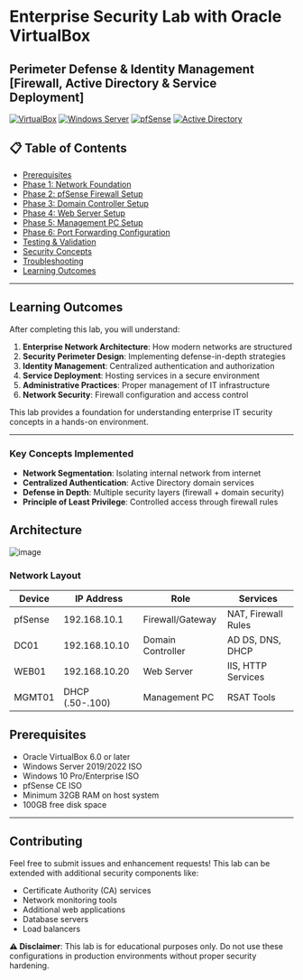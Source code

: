 # Enterprise Security Lab with Oracle VirtualBox
## Perimeter Defense & Identity Management [Firewall, Active Directory & Service Deployment]


[![VirtualBox](https://img.shields.io/badge/VirtualBox-183A61?style=flat-square&logo=virtualbox&logoColor=white)](https://www.virtualbox.org/)
[![Windows Server](https://img.shields.io/badge/Windows%20Server-0078D4?style=flat-square&logo=windows&logoColor=white)](https://www.microsoft.com/en-us/windows-server)
[![pfSense](https://img.shields.io/badge/pfSense-212121?style=flat-square&logo=pfsense&logoColor=white)](https://www.pfsense.org/)
[![Active Directory](https://img.shields.io/badge/Active%20Directory-0078D4?style=flat-square&logo=microsoft&logoColor=white)](https://docs.microsoft.com/en-us/windows-server/identity/ad-ds/)

## 📋 Table of Contents

- [Prerequisites](#prerequisites)
- [Phase 1: Network Foundation](#phase-1-network-foundation-5-minutes)
- [Phase 2: pfSense Firewall Setup](#phase-2-pfsense-firewall-setup-10-minutes)
- [Phase 3: Domain Controller Setup](#phase-3-domain-controller-setup-15-minutes)
- [Phase 4: Web Server Setup](#phase-4-web-server-setup-10-minutes)
- [Phase 5: Management PC Setup](#phase-5-management-pc-setup-10-minutes)
- [Phase 6: Port Forwarding Configuration](#phase-6-port-forwarding-configuration-5-minutes)
- [Testing & Validation](#testing--validation-scenarios)
- [Security Concepts](#security-concepts-implemented)
- [Troubleshooting](#troubleshooting-common-issues)
- [Learning Outcomes](#learning-outcomes)

---

## Learning Outcomes

After completing this lab, you will understand:

1. **Enterprise Network Architecture**: How modern networks are structured
2. **Security Perimeter Design**: Implementing defense-in-depth strategies
3. **Identity Management**: Centralized authentication and authorization
4. **Service Deployment**: Hosting services in a secure environment
5. **Administrative Practices**: Proper management of IT infrastructure
6. **Network Security**: Firewall configuration and access control

This lab provides a foundation for understanding enterprise IT security concepts in a hands-on environment.

---
### Key Concepts Implemented

- **Network Segmentation**: Isolating internal network from internet
- **Centralized Authentication**: Active Directory domain services
- **Defense in Depth**: Multiple security layers (firewall + domain security)
- **Principle of Least Privilege**: Controlled access through firewall rules

## Architecture

![image](https://github.com/user-attachments/assets/3771a0df-694e-47d0-9d71-878ddf6f44a3)

### Network Layout

| Device | IP Address | Role | Services |
|--------|------------|------|----------|
| pfSense | 192.168.10.1 | Firewall/Gateway | NAT, Firewall Rules |
| DC01 | 192.168.10.10 | Domain Controller | AD DS, DNS, DHCP |
| WEB01 | 192.168.10.20 | Web Server | IIS, HTTP Services |
| MGMT01 | DHCP (.50-.100) | Management PC | RSAT Tools |

## Prerequisites

- Oracle VirtualBox 6.0 or later
- Windows Server 2019/2022 ISO
- Windows 10 Pro/Enterprise ISO
- pfSense CE ISO
- Minimum 32GB RAM on host system
- 100GB free disk space

---

## Contributing

Feel free to submit issues and enhancement requests! This lab can be extended with additional security components like:

- Certificate Authority (CA) services
- Network monitoring tools
- Additional web applications
- Database servers
- Load balancers

**⚠️ Disclaimer**: This lab is for educational purposes only. Do not use these configurations in production environments without proper security hardening.
